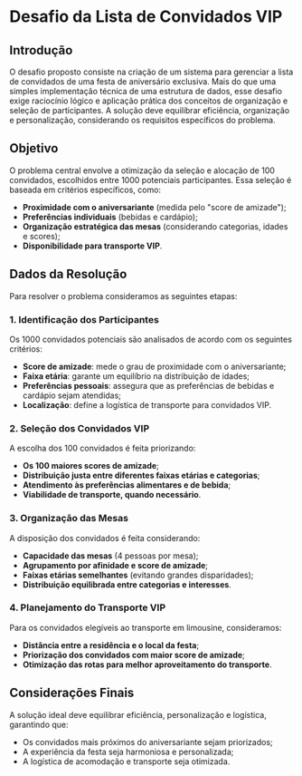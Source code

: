 # Desafio da Lista de Convidados VIP

## Introdução
O desafio proposto consiste na criação de um sistema para gerenciar a lista de convidados de uma festa de aniversário exclusiva. Mais do que uma simples implementação técnica de uma estrutura de dados, esse desafio exige raciocínio lógico e aplicação prática dos conceitos de organização e seleção de participantes. A solução deve equilibrar eficiência, organização e personalização, considerando os requisitos específicos do problema.

## Objetivo
O problema central envolve a otimização da seleção e alocação de 100 convidados, escolhidos entre 1000 potenciais participantes. Essa seleção é baseada em critérios específicos, como:
- **Proximidade com o aniversariante** (medida pelo "score de amizade");
- **Preferências individuais** (bebidas e cardápio);
- **Organização estratégica das mesas** (considerando categorias, idades e scores);
- **Disponibilidade para transporte VIP**.

## Dados da Resolução
Para resolver o problema consideramos as seguintes etapas:

### 1. Identificação dos Participantes
Os 1000 convidados potenciais são analisados de acordo com os seguintes critérios:
- **Score de amizade**: mede o grau de proximidade com o aniversariante;
- **Faixa etária**: garante um equilíbrio na distribuição de idades;
- **Preferências pessoais**: assegura que as preferências de bebidas e cardápio sejam atendidas;
- **Localização**: define a logística de transporte para convidados VIP.

### 2. Seleção dos Convidados VIP
A escolha dos 100 convidados é feita priorizando:
- **Os 100 maiores scores de amizade**;
- **Distribuição justa entre diferentes faixas etárias e categorias**;
- **Atendimento às preferências alimentares e de bebida**;
- **Viabilidade de transporte, quando necessário**.

### 3. Organização das Mesas
A disposição dos convidados é feita considerando:
- **Capacidade das mesas** (4 pessoas por mesa);
- **Agrupamento por afinidade e score de amizade**;
- **Faixas etárias semelhantes** (evitando grandes disparidades);
- **Distribuição equilibrada entre categorias e interesses**.

### 4. Planejamento do Transporte VIP
Para os convidados elegíveis ao transporte em limousine, consideramos:
- **Distância entre a residência e o local da festa**;
- **Priorização dos convidados com maior score de amizade**;
- **Otimização das rotas para melhor aproveitamento do transporte**.

## Considerações Finais
A solução ideal deve equilibrar eficiência, personalização e logística, garantindo que:
- Os convidados mais próximos do aniversariante sejam priorizados;
- A experiência da festa seja harmoniosa e personalizada;
- A logística de acomodação e transporte seja otimizada.

